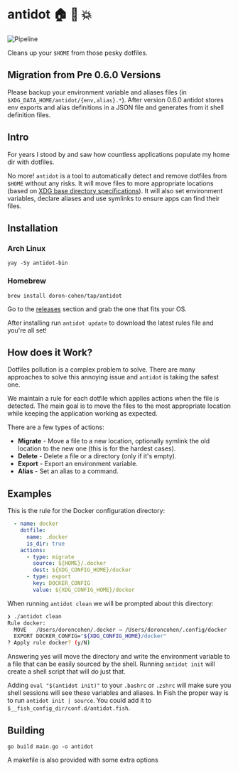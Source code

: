 # antidot :house: :small_orange_diamond: :boom:

![Pipeline](https://github.com/doron-cohen/antidot/workflows/Pipeline/badge.svg?branch=master)

Cleans up your `$HOME` from those pesky dotfiles.

## Migration from Pre 0.6.0 Versions

Please backup your environment variable and aliases files (in `$XDG_DATA_HOME/antidot/{env,alias}.*`). After version 0.6.0 antidot stores env exports and alias definitions in a JSON file and generates from it shell definition files.

## Intro

For years I stood by and saw how countless applications populate my home dir with dotfiles.

No more! `antidot` is a tool to automatically detect and remove dotfiles from `$HOME` without any risks. It will move files to more appropriate locations (based on [XDG base directory specifications](https://specifications.freedesktop.org/basedir-spec/basedir-spec-latest.html)). It will also set environment variables, declare aliases and use symlinks to ensure apps can find their files.

## Installation

### Arch Linux

```shell
yay -Sy antidot-bin
```

### Homebrew

```shell
brew install doron-cohen/tap/antidot
```

Go to the [releases](https://github.com/doron-cohen/antidot/releases) section and grab the one that fits your OS.

After installing run `antidot update` to download the latest rules file and you're all set!

## How does it Work?

Dotfiles pollution is a complex problem to solve. There are many approaches to solve this annoying issue and `antidot` is taking the safest one.

We maintain a rule for each dotfile which applies actions when the file is detected. The main goal is to move the files to the most appropriate location while keeping the application working as expected.

There are a few types of actions:

* **Migrate** - Move a file to a new location, optionally symlink the old location to the new one (this is for the hardest cases).
* **Delete** - Delete a file or a directory (only if it's empty).
* **Export** - Export an environment variable.
* **Alias** - Set an alias to a command.

## Examples

This is the rule for the Docker configuration directory:

```yaml
  - name: docker
    dotfile:
      name: .docker
      is_dir: true
    actions:
      - type: migrate
        source: ${HOME}/.docker
        dest: ${XDG_CONFIG_HOME}/docker
      - type: export
        key: DOCKER_CONFIG
        value: ${XDG_CONFIG_HOME}/docker
```

When running `antidot clean` we will be prompted about this directory:

```bash
❯ ./antidot clean
Rule docker:
  MOVE   /Users/doroncohen/.docker → /Users/doroncohen/.config/docker
  EXPORT DOCKER_CONFIG="${XDG_CONFIG_HOME}/docker"
? Apply rule docker? (y/N)
```

Answering yes will move the directory and write the environment variable to a file that can be easily sourced by the shell. Running `antidot init` will create a shell script that will do just that.

Adding `eval "$(antidot init)"` to your `.bashrc` or `.zshrc` will make sure you shell sessions will see these variables and aliases. In Fish the proper way is to run `antidot init | source`. You could add it to `$__fish_config_dir/conf.d/antidot.fish`.

## Building

    go build main.go -o antidot

A makefile is also provided with some extra options
